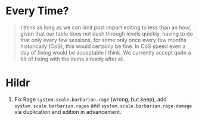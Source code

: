 # Every Time?

> I think as long as we can limit post import editing to less than an hour, given that our table does not dash through levels quickly, having to do that only every few sessions, for some only once every few months historically (CoS), this would certainly be fine. In CoS speed even a day of fixing would be acceptable I think. We currently accept quite a bit of fixing with the items already after all.

# Hildr

1. Fix Rage `system.scale.barbarian.rage` (wrong, but keep), add `system.scale.barbarian.rages` and `system.scale.barbarian.rage-damage` via duplication and edition in advancement.